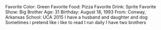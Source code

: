 <!doctype html>
<html lang="en">
  <head>
    <title>LaQuita's About Me </title>
  </head>
  <body>
    Favorite Color: Green
    Favorite Food: Pizza
    Favorite Drink: Sprite
    Favorite Show: Big Brother
    Age: 31
    Birthday: August 18, 1993
    From: Conway, Arkansas
    School: UCA 2015
    I have a husband and daughter and dog
    Sometimes i pretend like i like to read
    I run daily 
    I have two brothers
          </body>
</html>


